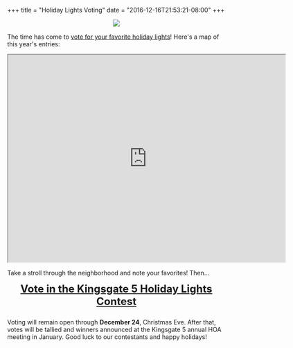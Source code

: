 +++
title = "Holiday Lights Voting"
date = "2016-12-16T21:53:21-08:00"
+++

<div style="text-align: center; margin-bottom: 15px;">
    <img style="max-width: 100%; height: auto;" src="/img/holiday-lights.png" />
</div>

The time has come to [vote for your favorite holiday lights](https://docs.google.com/forms/d/e/1FAIpQLSeZdwuzJVebGPbuYyT72BLL_NJ9qcM-a_qeITUsGur_s3i_EQ/viewform)! Here's a map of this year's entries:

<div style="text-align: center;">
    <iframe src="https://www.google.com/maps/d/u/0/embed?mid=1piogjTYqpYTim9UkFK9orX66rdc" width="640" height="480"></iframe>
</div>

Take a stroll through the neighborhood and note your favorites! Then... 

<div style="font-weight: bold; font-size: 18pt; text-align: center; margin-bottom: 25px;"><a href="https://docs.google.com/forms/d/e/1FAIpQLSeZdwuzJVebGPbuYyT72BLL_NJ9qcM-a_qeITUsGur_s3i_EQ/viewform">Vote in the Kingsgate 5 Holiday Lights Contest</a></div>

Voting will remain open through **December 24**, Christmas Eve. After that, votes will be tallied and winners announced at the Kingsgate 5 annual HOA meeting in January. Good luck to our contestants and happy holidays!

